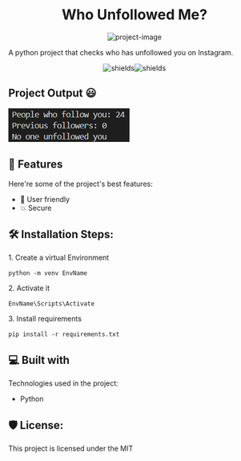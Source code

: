 <h1 align="center" id="title">Who Unfollowed Me?</h1>

<p align="center"><img src="https://socialify.git.ci/4redi/Whos-Unfollowing-Me/image?language=1&amp;owner=1&amp;name=1&amp;stargazers=1&amp;theme=Light" alt="project-image"></p>

<p id="description">A python project that checks who has unfollowed you on Instagram.</p>

<p align="center"><img src="https://img.shields.io/badge/python-3670A0?style=for-the-badge&amp;logo=python&amp;logoColor=ffdd54" alt="shields"><img src="https://img.shields.io/badge/Instagram-%23E4405F.svg?style=for-the-badge&amp;logo=Instagram&amp;logoColor=white" alt="shields"></p>

 <h2> Project Output 😃</h2> 
<img src="demo.png" alt="output">
  
<h2>🧐 Features</h2>

Here're some of the project's best features:

*   🌟 User friendly
*   💥 Secure

<h2>🛠️ Installation Steps:</h2>

<p>1. Create a virtual Environment</p>

```
python -m venv EnvName
```

<p>2. Activate it</p>

```
EnvName\Scripts\Activate
```

<p>3. Install requirements</p>

```
pip install -r requirements.txt
```

  
  
<h2>💻 Built with</h2>

Technologies used in the project:

*   Python

<h2>🛡️ License:</h2>

This project is licensed under the MIT